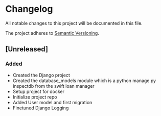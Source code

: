 <!-- Guide -->
<!-- https://keepachangelog.com/en/1.0.0/ -->

# Changelog

All notable changes to this project will be documented in this file.

The project adheres to [Semantic Versioning](https://semver.org/spec/v2.0.0.html).

## [Unreleased]

### Added

-   Created the Django project
-   Created the database_models module which is a python manage.py inspectdb from the swift loan manager
-   Setup project for docker
-   Initialize project repo
-   Added User model and first migration
-   Finetuned Django Logging
